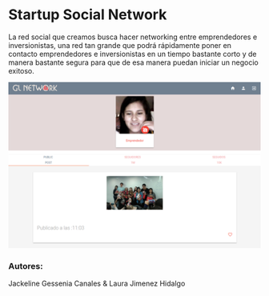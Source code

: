 # Startup Social Network
La red social que creamos busca hacer networking entre emprendedores e inversionistas, una red tan grande que podrá rápidamente poner en contacto emprendedores e inversionistas en un tiempo bastante corto y de manera bastante segura para que de esa manera puedan iniciar un negocio exitoso.


![Sin titulo](assets/images/redsocial.png)


### Autores:
Jackeline Gessenia Canales & Laura Jimenez Hidalgo

